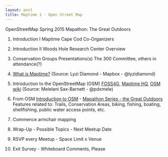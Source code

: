 ```yaml
---
layout: post
title: Maptime 1 - Open Street Map
---
```


OpenStreetMap Spring 2015 Mapathon: The Great Outdoors

1)	Introduction I		Maptime Cape Cod Co-Organizers

2)	Introduction II	Woods Hole Research Center Overview

3)	Conservation Groups Presentations(s)
The 300 Committee, others in attendance(?)

4)	[What is Maptime?](https://docs.google.com/presentation/d/11FUJ-NECQz15TNMbOrgWs_AduTzk3-KB0qnOXyyuvDo/edit#slide=id.p15)
(Source: Lyzi Diamond - Mapbox - @lyzidiamond)

5)	Introduction to the OpenStreetMap (OSM)
	[FOSS4G](http://pdxmele.com/FOSS4G_OSM_workshop.pdf),
	[Maptime HQ](http://maptime.github.io/osm-101/#0),
	[OSM wiki](http://wiki.osm.org/wiki/Map_Features)
(Source: Melelani Sax-Barnett - @pdxmele)

6)	From OSM [Introduction to OSM](http://openstreetmap.us/2015/01/2015-mapathons) - 
[Mapathon Series - the Great Outdoors](http://wiki.openstreetmap.org/wiki/Mapathon/US_Spring_Mapathon_2015)
Features related to: Trails, Conservation Areas, biking, fishing, boating, shellfishing, public water access points, etc.

7)	Commence armchair mapping

8)	Wrap-Up	-	Possible Topics	-	Next Meetup Date
	
9)	RSVP every Meetup		-	Space Limit x Venue

10)	Exit Survey		-	Whiteboard Comments, Please

